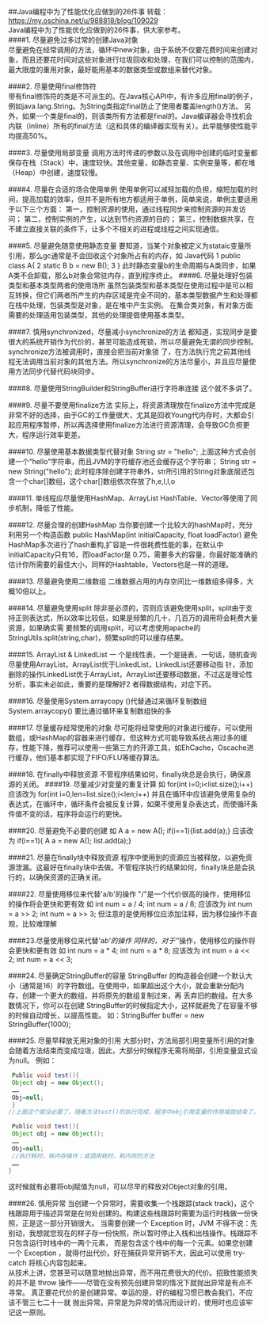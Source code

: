 ##Java编程中为了性能优化应做到的26件事
转载：https://my.oschina.net/u/988818/blog/109029<br>
Java编程中为了性能优化应做到的26件事，供大家参考。<br>
####1. 尽量避免过多过常的创建Java对象<br>
尽量避免在经常调用的方法，循环中new对象，由于系统不仅要花费时间来创建对象，而且还要花时间对这些对象进行垃圾回收和处理，在我们可以控制的范围内，最大限度的重用对象，最好能用基本的数据类型或数组来替代对象。<br>

####2. 尽量使用final修饰符<br>
带有final修饰符的类是不可派生的。在Java核心API中，有许多应用final的例子，例如java.lang.String。为String类指定final防止了使用者覆盖length()方法。
另外，如果一个类是final的，则该类所有方法都是final的。Java编译器会寻找机会内联（inline）所有的final方法（这和具体的编译器实现有关）。此举能够使性能平均提高50%。<br>

####3. 尽量使用局部变量
调用方法时传递的参数以及在调用中创建的临时变量都保存在栈（Stack）中，速度较快。其他变量，如静态变量、实例变量等，都在堆（Heap）中创建，速度较慢。

####4. 尽量在合适的场合使用单例
使用单例可以减轻加载的负担，缩短加载的时间，提高加载的效率，但并不是所有地方都适用于单例，简单来说，单例主要适用于以下三个方面：
第一，控制资源的使用，通过线程同步来控制资源的并发访问；
第二，控制实例的产生，以达到节约资源的目的；
第三，控制数据共享，在不建立直接关联的条件下，让多个不相关的进程或线程之间实现通信。

####5. 尽量避免随意使用静态变量
要知道，当某个对象被定义为stataic变量所引用，那么gc通常是不会回收这个对象所占有的内存，如
Java代码
1 public class A{
2 static B b = new B();
3 }
此时静态变量b的生命周期与A类同步，如果A类不会卸载，那么b对象会常驻内存，直到程序终止。
####6. 尽量处理好包装类型和基本类型两者的使用场所
虽然包装类型和基本类型在使用过程中是可以相互转换，但它们两者所产生的内存区域是完全不同的，基本类型数据产生和处理都在栈中处理，包装类型是对象，是在堆中产生实例。
在集合类对象，有对象方面需要的处理适用包装类型，其他的处理提倡使用基本类型。

####7. 慎用synchronized，尽量减小synchronize的方法
都知道，实现同步是要很大的系统开销作为代价的，甚至可能造成死锁，所以尽量避免无谓的同步控制。synchronize方法被调用时，直接会把当前对象锁 了，在方法执行完之前其他线程无法调用当前对象的其他方法。所以synchronize的方法尽量小，并且应尽量使用方法同步代替代码块同步。

####8. 尽量使用StringBuilder和StringBuffer进行字符串连接
这个就不多讲了。

####9. 尽量不要使用finalize方法
实际上，将资源清理放在finalize方法中完成是非常不好的选择，由于GC的工作量很大，尤其是回收Young代内存时，大都会引起应用程序暂停，所以再选择使用finalize方法进行资源清理，会导致GC负担更大，程序运行效率更差。

####10. 尽量使用基本数据类型代替对象
String str = "hello";
上面这种方式会创建一个“hello”字符串，而且JVM的字符缓存池还会缓存这个字符串；
String str = new String("hello");
此时程序除创建字符串外，str所引用的String对象底层还包含一个char[]数组，这个char[]数组依次存放了h,e,l,l,o

####11. 单线程应尽量使用HashMap、ArrayList
HashTable、Vector等使用了同步机制，降低了性能。

####12. 尽量合理的创建HashMap
当你要创建一个比较大的hashMap时，充分利用另一个构造函数
public HashMap(int initialCapacity, float loadFactor)
避免HashMap多次进行了hash重构,扩容是一件很耗费性能的事，在默认中initialCapacity只有16，而loadFactor是 0.75，需要多大的容量，你最好能准确的估计你所需要的最佳大小，同样的Hashtable，Vectors也是一样的道理。

####13. 尽量避免使用二维数组
二维数据占用的内存空间比一维数组多得多，大概10倍以上。

####14. 尽量避免使用split
除非是必须的，否则应该避免使用split，split由于支持正则表达式，所以效率比较低，如果是频繁的几十，几百万的调用将会耗费大量资源，如果确实需 要频繁的调用split，可以考虑使用apache的StringUtils.split(string,char)，频繁split的可以缓存结果。

####15. ArrayList & LinkedList
一 个是线性表，一个是链表，一句话，随机查询尽量使用ArrayList，ArrayList优于LinkedList，LinkedList还要移动指 针，添加删除的操作LinkedList优于ArrayList，ArrayList还要移动数据，不过这是理论性分析，事实未必如此，重要的是理解好2 者得数据结构，对症下药。

####16. 尽量使用System.arraycopy ()代替通过来循环复制数组
System.arraycopy() 要比通过循环来复制数组快的多

####17. 尽量缓存经常使用的对象
尽可能将经常使用的对象进行缓存，可以使用数组，或HashMap的容器来进行缓存，但这种方式可能导致系统占用过多的缓存，性能下降，推荐可以使用一些第三方的开源工具，如EhCache，Oscache进行缓存，他们基本都实现了FIFO/FLU等缓存算法。

####18. 在finally中释放资源
不管程序结果如何，finally块总是会执行，确保源源的关闭。
####19. 尽量减少对变量的重复计算
如
for(int i=0;i<list.size();i++)
应该改为
for(int i=0,len=list.size();i<len;i++)
并且在循环中应该避免使用复杂的表达式，在循环中，循环条件会被反复计算，如果不使用复杂表达式，而使循环条件值不变的话，程序将会运行的更快。

####20. 尽量避免不必要的创建
如
A a = new A();
if(i==1){list.add(a);}
应该改为
if(i==1){
A a = new A();
list.add(a);}

####21. 尽量在finally块中释放资源
程序中使用到的资源应当被释放，以避免资源泄漏。这最好在finally块中去做。不管程序执行的结果如何，finally块总是会执行的，以确保资源的正确关闭。

####22. 尽量使用移位来代替'a/b'的操作
"/"是一个代价很高的操作，使用移位的操作将会更快和更有效
如
int num = a / 4;
int num = a / 8;
应该改为
int num = a >> 2;
int num = a >> 3;
但注意的是使用移位应添加注释，因为移位操作不直观，比较难理解

####23.尽量使用移位来代替'a*b'的操作
同样的，对于'*'操作，使用移位的操作将会更快和更有效
如
int num = a * 4;
int num = a * 8;
应该改为
int num = a << 2;
int num = a << 3;

####24. 尽量确定StringBuffer的容量
StringBuffer 的构造器会创建一个默认大小（通常是16）的字符数组。在使用中，如果超出这个大小，就会重新分配内存，创建一个更大的数组，并将原先的数组复制过来，再 丢弃旧的数组。在大多数情况下，你可以在创建 StringBuffer的时候指定大小，这样就避免了在容量不够的时候自动增长，以提高性能。
如：StringBuffer buffer = new StringBuffer(1000);

####25. 尽量早释放无用对象的引用
大部分时，方法局部引用变量所引用的对象 会随着方法结束而变成垃圾，因此，大部分时候程序无需将局部，引用变量显式设为null。
例如：
```java
 Public void test(){
 Object obj = new Object();
 ……
 Obj=null;
 }
//上面这个就没必要了，随着方法test()的执行完成，程序中obj引用变量的作用域就结束了。但是如果是改成下面：

 Public void test(){
 Object obj = new Object();
 ……
 Obj=null;
 //执行耗时，耗内存操作；或调用耗时，耗内存的方法
 ……
}
```
这时候就有必要将obj赋值为null，可以尽早的释放对Object对象的引用。

####26. 慎用异常
当创建一个异常时，需要收集一个栈跟踪(stack track)，这个栈跟踪用于描述异常是在何处创建的。构建这些栈跟踪时需要为运行时栈做一份快照，正是这一部分开销很大。
当需要创建一个 Exception 时，JVM 不得不说：先别动，我想就您现在的样子存一份快照，所以暂时停止入栈和出栈操作。栈跟踪不只包含运行时栈中的一两个元素，
而是包含这个栈中的每一个元素。如果您创建一个 Exception ，就得付出代价。好在捕获异常开销不大，因此可以使用 try-catch 将核心内容包起来。<br>
从技术上讲，您甚至可以随意地抛出异常，而不用花费很大的代价。招致性能损失的并不是 throw 操作——尽管在没有预先创建异常的情况下就抛出异常是有点不寻常。
真正要花代价的是创建异常。幸运的是，好的编程习惯已教会我们，不应该不管三七二十一就 抛出异常。异常是为异常的情况而设计的，使用时也应该牢记这一原则。
